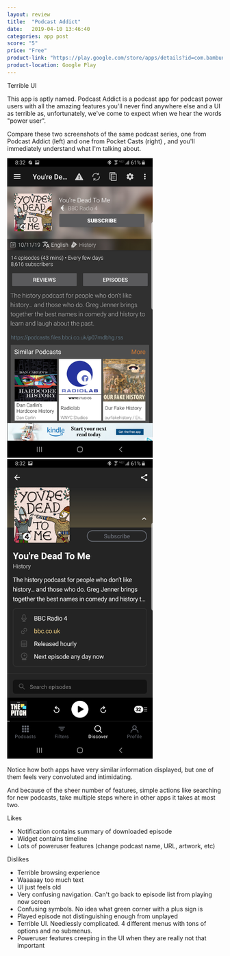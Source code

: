 ```yaml
---
layout: review
title:  "Podcast Addict"
date:   2019-04-10 13:46:40
categories: app post
score: "5"
price: "Free"
product-link: "https://play.google.com/store/apps/details?id=com.bambuna.podcastaddict"
product-location: Google Play
---
```

Terrible UI

This app is aptly named. Podcast Addict is a podcast app for podcast power users with all the amazing features you'll never find anywhere else and a UI as terrible as, unfortunately, we've come to expect when we hear the words "power user".

Compare these two screenshots of the same podcast series, one from Podcast Addict (left) and one from Pocket Casts (right) , and you'll immediately understand what I'm talking about.

<div class="text-center my-4">
  <img width="340" src="/assets/img/podcastaddict-podcast.jpg">
  <img width="340" src="/assets/img/pocketcasts-podcast.jpg">
</div>

Notice how both apps have very similar information displayed, but one of them feels very convoluted and intimidating.

And because of the sheer number of features, simple actions like searching for new podcasts, take multiple steps where in other apps it takes at most two. 

Likes
- Notification contains summary of downloaded episode
- Widget contains timeline
- Lots of poweruser features (change podcast name, URL, artwork, etc)

Dislikes
- Terrible browsing experience
- Waaaaay too much text
- UI just feels old
- Very confusing navigation. Can't go back to episode list from playing now screen
- Confusing symbols. No idea what green corner with a plus sign is
- Played episode not distinguishing enough from unplayed
- Terrible UI. Needlessly complicated. 4 different menus with tons of options and no submenus.
- Poweruser features creeping in the UI when they are really not that important
